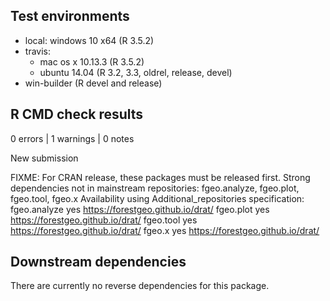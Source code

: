 ## Test environments

* local: windows 10 x64 (R 3.5.2)
* travis: 
  * mac os x 10.13.3 (R 3.5.2)
  * ubuntu 14.04 (R 3.2, 3.3, oldrel, release, devel)
* win-builder (R devel and release)

## R CMD check results

0 errors | 1 warnings | 0 notes

New submission

FIXME: For CRAN release, these packages must be released first.
Strong dependencies not in mainstream repositories:
 fgeo.analyze, fgeo.plot, fgeo.tool, fgeo.x
Availability using Additional_repositories specification:
 fgeo.analyze   yes   https://forestgeo.github.io/drat/
 fgeo.plot      yes   https://forestgeo.github.io/drat/
 fgeo.tool      yes   https://forestgeo.github.io/drat/
 fgeo.x         yes   https://forestgeo.github.io/drat/

## Downstream dependencies

There are currently no reverse dependencies for this package.
